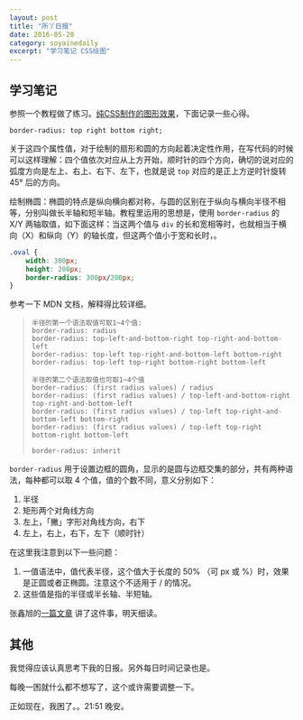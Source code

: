```yaml
---
layout: post 
title: "所丫日报"
date: 2016-05-20
category: soyainedaily
excerpt: "学习笔记 CSS绘图"
---
```


## 学习笔记

参照一个教程做了练习。[纯CSS制作的图形效果](http://www.w3cplus.com/css/create-shapes-with-css)，下面记录一些心得。

`border-radius: top right bottom right;`

关于这四个属性值，对于绘制的扇形和圆的方向起着决定性作用，在写代码的时候可以这样理解：四个值依次对应从上方开始，顺时针的四个方向，确切的说对应的弧度方向是左上、右上、右下、左下，也就是说 `top` 对应的是正上方逆时针旋转 45° 后的方向。

绘制椭圆：椭圆的特点是纵向横向都对称，与圆的区别在于纵向与横向半径不相等，分别叫做长半轴和短半轴。教程里运用的思想是，使用 `border-radius` 的 X/Y 两轴取值，如下面这样：当这两个值与 `div` 的长和宽相等时，也就相当于横向（X）和纵向（Y）的轴长度，但这两个值小于宽和长时，。

```css
.oval {
    width: 300px;
    height: 200px;
    border-radius: 300px/200px;
}
```

参考一下 MDN 文档，解释得比较详细。

> ```
> 半径的第一个语法取值可取1~4个值:
> border-radius: radius             
> border-radius: top-left-and-bottom-right top-right-and-bottom-left 
> border-radius: top-left top-right-and-bottom-left bottom-right 
> border-radius: top-left top-right bottom-right bottom-left 
>
> 半径的第二个语法取值也可取1~4个值
> border-radius: (first radius values) / radius             
> border-radius: (first radius values) / top-left-and-bottom-right top-right-and-bottom-left 
> border-radius: (first radius values) / top-left top-right-and-bottom-left bottom-right 
> border-radius: (first radius values) / top-left top-right bottom-right bottom-left 
>
> border-radius: inherit
> ```

`border-radius` 用于设置边框的圆角，显示的是圆与边框交集的部分，共有两种语法，每种都可以取 4 个值，值的个数不同，意义分别如下：

1. 半径
2. 矩形两个对角线方向
3. 左上，「撇」字形对角线方向，右下
4. 左上，右上，右下，左下（顺时针）

在这里我注意到以下一些问题：

1. 一值语法中，值代表半径，这个值大于长度的 50% （可 px 或 %）时，效果是正圆或者正椭圆。注意这个不适用于 / 的情况。
2. 这些值是指的半径或半长轴、半短轴。

张鑫旭的[一篇文章](http://www.zhangxinxu.com/wordpress/2015/11/css3-border-radius-tips/) 讲了这件事，明天细读。

## 其他

我觉得应该认真思考下我的日报。另外每日时间记录也是。

每晚一困就什么都不想写了，这个或许需要调整一下。

正如现在，我困了。。21:51 晚安。
